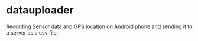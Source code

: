 # datauploader

Recording Sensor data and GPS location on Android phone and sending it to a server as a csv file.
